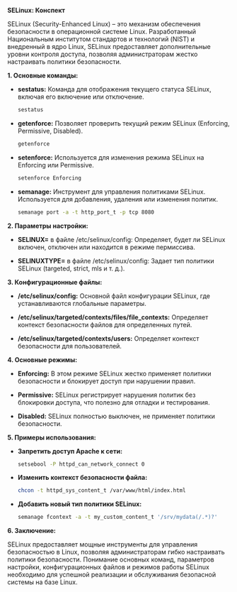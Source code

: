 **SELinux: Конспект**

SELinux (Security-Enhanced Linux) – это механизм обеспечения безопасности в операционной системе Linux. Разработанный Национальным институтом стандартов и технологий (NIST) и внедренный в ядро Linux, SELinux предоставляет дополнительные уровни контроля доступа, позволяя администраторам жестко настраивать политики безопасности.

**1. Основные команды:**

- **sestatus:** Команда для отображения текущего статуса SELinux, включая его включение или отключение.

  ```bash
  sestatus
  ```

- **getenforce:** Позволяет проверить текущий режим SELinux (Enforcing, Permissive, Disabled).

  ```bash
  getenforce
  ```

- **setenforce:** Используется для изменения режима SELinux на Enforcing или Permissive.

  ```bash
  setenforce Enforcing
  ```

- **semanage:** Инструмент для управления политиками SELinux. Используется для добавления, удаления или изменения политик.

  ```bash
  semanage port -a -t http_port_t -p tcp 8080
  ```

**2. Параметры настройки:**

- **SELINUX=** в файле /etc/selinux/config: Определяет, будет ли SELinux включен, отключен или находится в режиме пермиссива.

- **SELINUXTYPE=** в файле /etc/selinux/config: Задает тип политики SELinux (targeted, strict, mls и т. д.).

**3. Конфигурационные файлы:**

- **/etc/selinux/config:** Основной файл конфигурации SELinux, где устанавливаются глобальные параметры.

- **/etc/selinux/targeted/contexts/files/file_contexts:** Определяет контекст безопасности файлов для определенных путей.

- **/etc/selinux/targeted/contexts/users:** Определяет контекст безопасности для пользователей.

**4. Основные режимы:**

- **Enforcing:** В этом режиме SELinux жестко применяет политики безопасности и блокирует доступ при нарушении правил.

- **Permissive:** SELinux регистрирует нарушения политик без блокировки доступа, что полезно для отладки и тестирования.

- **Disabled:** SELinux полностью выключен, не применяет политики безопасности.

**5. Примеры использования:**

- **Запретить доступ Apache к сети:**

  ```bash
  setsebool -P httpd_can_network_connect 0
  ```

- **Изменить контекст безопасности файла:**

  ```bash
  chcon -t httpd_sys_content_t /var/www/html/index.html
  ```

- **Добавить новый тип политики SELinux:**

  ```bash
  semanage fcontext -a -t my_custom_content_t '/srv/mydata(/.*)?'
  ```

**6. Заключение:**

SELinux предоставляет мощные инструменты для управления безопасностью в Linux, позволяя администраторам гибко настраивать политики безопасности. Понимание основных команд, параметров настройки, конфигурационных файлов и режимов работы SELinux необходимо для успешной реализации и обслуживания безопасной системы на базе Linux.
